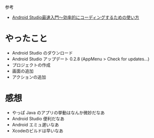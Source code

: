 参考

* [Android Studio最速入門～効率的にコーディングするための使い方](http://gihyo.jp/dev/serial/01/android_studio)

# やったこと

* Android Studio のダウンロード
* Android Studio アップデート 0.2.8 (AppMenu > Check for updates...)
* プロジェクトの作成
* 画面の追加
* アクションの追加

# 感想

* やっぱ Java のアプリの挙動はなんか微妙だなあ
* Android Studio 便利だなあ
* Android エミュ遅いなあ
* Xcodeのビルドは早いなあ
